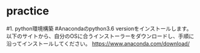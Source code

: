 # practice
#1. python環境構築
#Anacondaのpython3.6 versionをインストールします。
以下のサイトから、自分のOSに合うインストーラーをダウンロードし、手順に沿ってインストールしてください。
https://www.anaconda.com/download/


